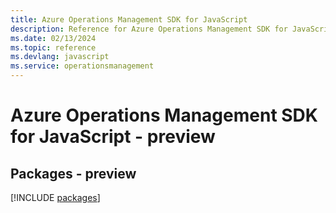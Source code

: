 ```yaml
---
title: Azure Operations Management SDK for JavaScript
description: Reference for Azure Operations Management SDK for JavaScript
ms.date: 02/13/2024
ms.topic: reference
ms.devlang: javascript
ms.service: operationsmanagement
---
```

# Azure Operations Management SDK for JavaScript - preview
## Packages - preview
[!INCLUDE [packages](operations-management-index.md)]